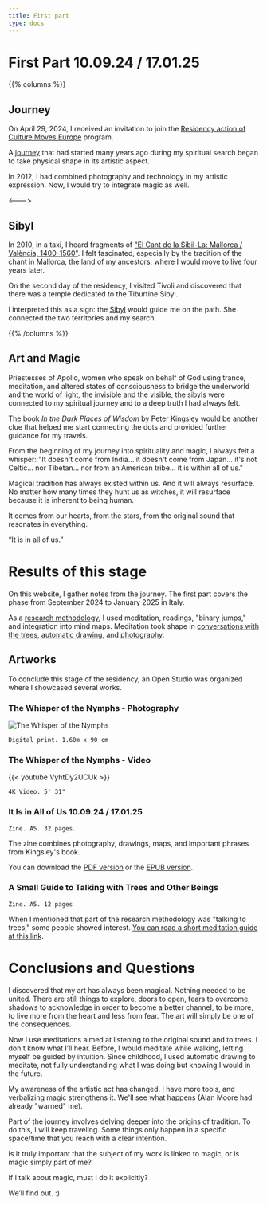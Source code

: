```yaml
---
title: First part
type: docs
---
```


# First Part 10.09.24 / 17.01.25

{{% columns %}}
## Journey

On April 29, 2024, I received an invitation to join the [Residency action of Culture Moves Europe](https://culture.ec.europa.eu/creative-europe/creative-europe-culture-strand/culture-moves-europe) program.

A [journey](/docs/journey) that had started many years ago during my spiritual search began to take physical shape in its artistic aspect.

In 2012, I had combined photography and technology in my artistic expression. Now, I would try to integrate magic as well.

<--->

## Sibyl

In 2010, in a taxi, I heard fragments of 
["El Cant de la Sibil-La: Mallorca / València, 1400-1560"](https://open.spotify.com/album/225ndLEKqu767DbpRzKsia?si=2gp0nXf-SCKSPgQCK-rHNw). 
I felt fascinated, especially by the tradition of the chant in Mallorca, the land of my ancestors, where I would move to live four years later.

On the second day of the residency, I visited Tivoli and discovered that there was a temple dedicated to the Tiburtine Sibyl.

I interpreted this as a sign: the [Sibyl](/docs/sibyl) would guide me on the path. She connected the two territories and 
my search.

{{% /columns %}}

## Art and Magic

Priestesses of Apollo, women who speak on behalf of God using trance, meditation, and 
altered states of consciousness to bridge the underworld and the world of light, 
the invisible and the visible, the sibyls were connected to my spiritual journey and to a 
deep truth I had always felt.

The book _In the Dark Places of Wisdom_ by Peter Kingsley would be another clue that helped me start connecting 
the dots and provided further guidance for my travels.

From the beginning of my journey into spirituality and magic, I always felt a whisper: "It doesn't come from India... 
it doesn't come from Japan... it's not Celtic... nor Tibetan... nor from an American tribe... it is within all of us."

Magical tradition has always existed within us. And it will always resurface. No matter how many times they hunt us 
as witches, it will resurface because it is inherent to being human.

It comes from our hearts, from the stars, from the original sound that resonates in everything.

“It is in all of us.”

# Results of this stage

On this website, I gather notes from the journey. The first part covers the phase from September 2024 to January 2025 in Italy.

As a [research methodology](/docs/methodology), I used meditation, readings, "binary jumps," and integration into mind maps. 
Meditation took shape in [conversations with the trees](/docs/talking_with_the_trees), [automatic drawing](/docs/drawing), and [photography](/docs/photography).

## Artworks 
To conclude this stage of the residency, an Open Studio was organized where I showcased several works.

### The Whisper of the Nymphs - Photography

![The Whisper of the Nymphs](/images/X1V45282-Enhanced-SR.jpg)

````
Digital print. 1.60m x 90 cm
````


### The Whisper of the Nymphs - Video

{{< youtube VyhtDy2UCUk >}}


````
4K Video. 5' 31"
````


### It Is in All of Us 10.09.24 / 17.01.25

````
Zine. A5. 32 pages.
````


The zine combines photography, drawings, maps, and important phrases from Kingsley's book.

You can download the [PDF version](/fanzine/Esta_en_todos_nosotros_en.pdf) or the [EPUB version](/fanzine/It_is_within_all_of_us.epub).

### A Small Guide to Talking with Trees and Other Beings

````
Zine. A5. 12 pages
````

When I mentioned that part of the research methodology was "talking to trees," some people showed 
interest. [You can read a short meditation guide at this link](/docs/talking_with_the_trees).

# Conclusions and Questions

I discovered that my art has always been magical. Nothing needed to be united. There are still things to explore, doors to open, fears to 
overcome, shadows to acknowledge in order to become a better channel, to be more, to live more from the heart and less from fear. 
The art will simply be one of the consequences. 

Now I use meditations aimed at listening to the original sound and to trees. I don't know what I’ll hear. Before, I would meditate while walking, letting myself be guided by intuition. Since childhood, I used automatic drawing to meditate, not fully understanding 
what I was doing but knowing I would in the future.

My awareness of the artistic act has changed. I have more tools, and verbalizing magic strengthens it. We'll see what happens (Alan Moore had already "warned" me).

Part of the journey involves delving deeper into the origins of tradition. To do this, I will keep traveling. Some things only happen in a specific space/time that you reach with a clear intention.

Is it truly important that the subject of my work is linked to magic, or is magic simply part of me?

If I talk about magic, must I do it explicitly? 

We’ll find out. :)

